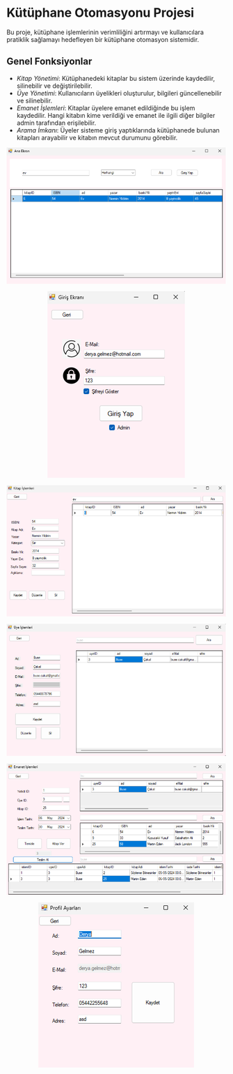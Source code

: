# Kütüphane Otomasyonu Projesi

Bu proje, kütüphane işlemlerinin verimliliğini artırmayı ve kullanıcılara pratiklik sağlamayı hedefleyen bir kütüphane otomasyon sistemidir.

## Genel Fonksiyonlar

- *Kitap Yönetimi*: Kütüphanedeki kitaplar bu sistem üzerinde kaydedilir, silinebilir ve değiştirilebilir.
- *Üye Yönetimi*: Kullanıcıların üyelikleri oluşturulur, bilgileri güncellenebilir ve silinebilir.
- *Emanet İşlemleri*: Kitaplar üyelere emanet edildiğinde bu işlem kaydedilir. Hangi kitabın kime verildiği ve emanet ile ilgili diğer bilgiler admin tarafından erişilebilir.
- *Arama İmkanı*: Üyeler sisteme giriş yaptıklarında kütüphanede bulunan kitapları arayabilir ve kitabın mevcut durumunu görebilir.

<p align="center">
  <img src="https://github.com/DeryaGelmez/kutuphane/blob/main/Screenshot%20(526).png" alt="Ana Ekran">
</p>

<p align="center">
  <img src="https://github.com/DeryaGelmez/kutuphane/blob/main/Screenshot%20(527).png" alt="Giriş Ekranı">
</p>

<p align="center">
  <img src="https://github.com/DeryaGelmez/kutuphane/blob/main/Screenshot%20(529).png" alt="Kitap İşlemleri Ekranı">
</p>

<p align="center">
  <img src="https://github.com/DeryaGelmez/kutuphane/blob/main/Screenshot%20(531).png" alt="Üye İşlemleri Ekranı">
</p>

<p align="center">
  <img src="https://github.com/DeryaGelmez/kutuphane/blob/main/Screenshot%20(533).png" alt="Emanet İşlemleri Ekranı">
</p>

<p align="center">
  <img src="https://github.com/DeryaGelmez/kutuphane/blob/main/Screenshot%20(534).png" alt="Profil Ayarları Ekranı">
</p>
